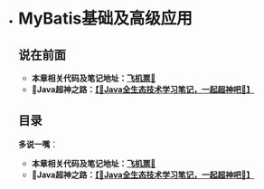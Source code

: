 - # MyBatis基础及高级应用

  ## 说在前面

  - **本章相关代码及笔记地址：**[**飞机票🚀**](https://github.com/EayonLee/JavaGod/tree/main/1阶段：开源框架源码剖析/01模块：自定义持久层框架设计及MyBatis源码分析)
  - **🚀Java超神之路：**[**【🍔Java全生态技术学习笔记，一起超神吧🍔】**](https://github.com/EayonLee/JavaGod)

  ## 目录

  

  

  

  

  

  **多说一嘴**：

  - **本章相关代码及笔记地址：**[**飞机票🚀**](https://github.com/EayonLee/JavaGod/tree/main/1阶段：开源框架源码剖析/01模块：自定义持久层框架设计及MyBatis源码分析)
  - **🚀Java超神之路：**[**【🍔Java全生态技术学习笔记，一起超神吧🍔】**](https://github.com/EayonLee/JavaGod)